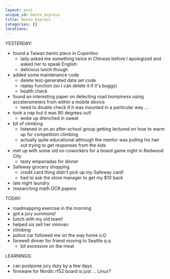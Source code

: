 ```yaml
---
layout: post
unique_id: bento_express
title: Bento Express
categories: []
locations: 
---
```


YESTERDAY:
* found a Taiwan bento place in Cupertino
  * lady asked me something twice in Chinese before I apologized and asked her to speak English
  * delicious lunch though
* added some maintenance code
  * delete test-generated data set code
  * replay function (so I can delete it if it's buggy)
  * health check
* found an interesting paper on detecting road bumpiness using accelerometers from within a mobile device
  * need to double check if it was mounted in a particular way ...
* took a nap but it was 90 degrees out!
  * woke up drenched in sweat
* bit of climbing
  * listened in on an after-school group getting lectured on how to warm up for competition climbing
  * actually quite educational although the mentor was pulling his hair out trying to get responses from the kids
* met up with some old ex-coworkers for a board game night in Redwood City
  * tasty empanadas for dinner
* Safeway grocery shopping
  * credit card thing didn't pick up my Safeway card!
  * had to ask the store manager to get my $10 back
* late night laundry
* researching math OCR papers

TODAY:
* roadmapping exercise in the morning
* got a jury summons!
* lunch with my old team!
* helped sis sell her minivan
* climbing
* police car followed me on the way home o.O
* farewell dinner for friend moving to Seattle q.q
  * bit excessive on the meat

LEARNINGS:
* can postpone jury duty by a few days
* firmware for Nordic rf52 board is just ... Linux?
